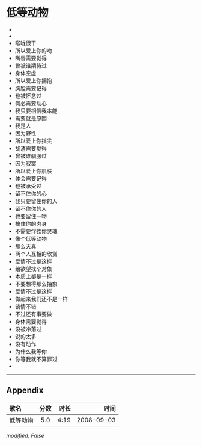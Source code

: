 # [低等动物](https://music.163.com/song?id=409931776)

* 
* 
* 喉咙很干
* 所以爱上你的吻
* 嘴唇需要觉得
* 曾被谁期待过
* 身体空虚
* 所以爱上你拥抱
* 胸膛需要记得
* 也被怀念过
* 何必需要动心
* 我只要相信我本能
* 需要就是原因
* 我是人
* 因为野性
* 所以爱上你指尖
* 胡渣需要觉得
* 曾被谁驯服过
* 因为寂寞
* 所以爱上你肌肤
* 体会需要记得
* 也被承受过
* 留不住你的心
* 我只要留住你的人
* 留不住你的人
* 也要留住一吻
* 擒住你的肉身
* 不需要俘掳你灵魂
* 像个低等动物
* 那么天真
* 两个人互相的欣赏
* 爱情不过是这样
* 给欲望找个对象
* 本质上都是一样
* 不要想得那么抽象
* 爱情不过是这样
* 做起来我们还不是一样
* 谈情不错
* 不过还有事要做
* 身体需要觉得
* 没被冷落过
* 说的太多
* 没有动作
* 为什么我等你
* 你等我就不算罪过
* 


---

## Appendix

|歌名|分数|时长|时间|
|:---|:---:|---:|---:|
|低等动物|5.0|4:19|2008-09-03

*modified: False*